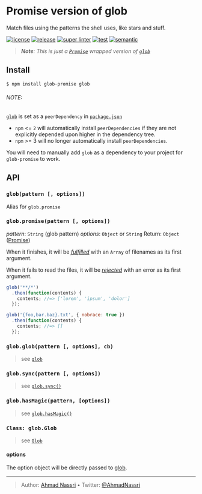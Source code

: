 # Promise version of glob

Match files using the patterns the shell uses, like stars and stuff.

[![license][license-img]][license-url]
[![release][release-img]][release-url]
[![super linter][super-linter-img]][super-linter-url]
[![test][test-img]][test-url]
[![semantic][semantic-img]][semantic-url]

> ***Note**: This is just a [`Promise`](http://promisesaplus.com/) wrapped version of [`glob`](https://github.com/isaacs/node-glob)*

## Install

``` bash
$ npm install glob-promise glob
```

###### NOTE:

[`glob`](https://github.com/isaacs/node-glob) is set as a `peerDependency` in [`package.json`](package.json)

  - `npm` \<= `2` will automatically install `peerDependencies` if they are not explicitly depended upon higher in the dependency tree.
  - `npm` \>= 3 will no longer automatically install `peerDependencies`.

You will need to manually add `glob` as a dependency to your project for `glob-promise` to work.

## API

### `glob(pattern [, options])`

Alias for `glob.promise`

### `glob.promise(pattern [, options])`

*pattern*: `String` (glob pattern)
*options*: `Object` or `String`
Return: `Object` ([Promise](http://promisesaplus.com/))

When it finishes, it will be [*fulfilled*](http://promisesaplus.com/#point-26) with an `Array` of filenames as its first argument.

When it fails to read the files, it will be [*rejected*](http://promisesaplus.com/#point-30) with an error as its first argument.

``` js
glob('**/*')
  .then(function(contents) {
    contents; //=> ['lorem', 'ipsum', 'dolor']
  });

glob('{foo,bar.baz}.txt', { nobrace: true })
  .then(function(contents) {
    contents; //=> []
  });
```

### `glob.glob(pattern [, options], cb)`

> see [`glob`](https://github.com/isaacs/node-glob#globpattern-options-cb)

### `glob.sync(pattern [, options])`

> see [`glob.sync()`](https://github.com/isaacs/node-glob#globsyncpattern-options)

### `glob.hasMagic(pattern, [options])`

> see [`glob.hasMagic()`](https://github.com/isaacs/node-glob#globhasmagicpattern-options)

### `Class: glob.Glob`

> see [`Glob`](https://github.com/isaacs/node-glob#class-globglob)

#### options

The option object will be directly passed to [glob](https://github.com/isaacs/node-glob#options).

----
> Author: [Ahmad Nassri](https://www.ahmadnassri.com/) &bull;
> Twitter: [@AhmadNassri](https://twitter.com/AhmadNassri)

[license-url]: LICENSE
[license-img]: https://badgen.net/github/license/ahmadnassri/node-glob-promise

[release-url]: https://github.com/ahmadnassri/node-glob-promise/releases
[release-img]: https://badgen.net/github/release/ahmadnassri/node-glob-promise

[super-linter-url]: https://github.com/ahmadnassri/node-glob-promise/actions?query=workflow%3Asuper-linter
[super-linter-img]: https://github.com/ahmadnassri/node-glob-promise/workflows/super-linter/badge.svg

[test-url]: https://github.com/ahmadnassri/node-glob-promise/actions?query=workflow%3Atest
[test-img]: https://github.com/ahmadnassri/node-glob-promise/workflows/test/badge.svg

[semantic-url]: https://github.com/ahmadnassri/node-glob-promise/actions?query=workflow%3Arelease
[semantic-img]: https://badgen.net/badge/📦/semantically%20released/blue
